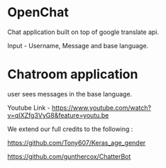 # OpenChat
Chat application built on top of google translate api.

Input - Username, Message and base language.

# Chatroom application 

user sees messages in the base language.

Youtube Link - https://www.youtube.com/watch?v=qIXZfg3VyG8&feature=youtu.be



We extend our full credits to the following :

https://github.com/Tony607/Keras_age_gender

https://github.com/gunthercox/ChatterBot

